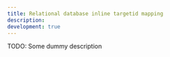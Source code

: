 ```yaml
---
title: Relational database inline targetid mapping
description:
development: true
---
```


TODO: Some dummy description
